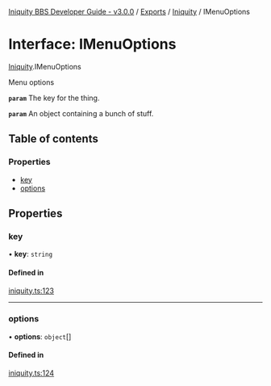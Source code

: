 [Iniquity BBS Developer Guide - v3.0.0](../README.md) / [Exports](../modules.md) / [Iniquity](../modules/Iniquity.md) / IMenuOptions

# Interface: IMenuOptions

[Iniquity](../modules/Iniquity.md).IMenuOptions

Menu options

**`param`** The key for the thing.

**`param`** An object containing a bunch of stuff.

## Table of contents

### Properties

- [key](Iniquity.IMenuOptions.md#key)
- [options](Iniquity.IMenuOptions.md#options)

## Properties

### key

• **key**: `string`

#### Defined in

[iniquity.ts:123](https://github.com/iniquitybbs/iniquity/blob/edf0e91/packages/core/src/iniquity.ts#L123)

___

### options

• **options**: `object`[]

#### Defined in

[iniquity.ts:124](https://github.com/iniquitybbs/iniquity/blob/edf0e91/packages/core/src/iniquity.ts#L124)

